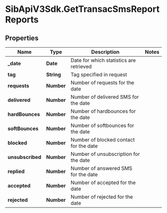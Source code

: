 # SibApiV3Sdk.GetTransacSmsReportReports

## Properties
Name | Type | Description | Notes
------------ | ------------- | ------------- | -------------
**_date** | **Date** | Date for which statistics are retrieved | 
**tag** | **String** | Tag specified in request | 
**requests** | **Number** | Number of requests for the date | 
**delivered** | **Number** | Number of delivered SMS for the date | 
**hardBounces** | **Number** | Number of hardbounces for the date | 
**softBounces** | **Number** | Number of softbounces for the date | 
**blocked** | **Number** | Number of blocked contact for the date | 
**unsubscribed** | **Number** | Number of unsubscription for the date | 
**replied** | **Number** | Number of answered SMS for the date | 
**accepted** | **Number** | Number of accepted for the date | 
**rejected** | **Number** | Number of rejected for the date | 


